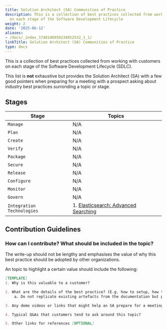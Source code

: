 ```yaml
---
title: Solution Architect (SA) Communities of Practice
description: This is a collection of best practices collected from working with customers
  on each stage of the Software Development Lifecycle
weight: 2
date: '2025-06-12'
aliases:
- /docs/_index_1748146058234052532_1_1/
linkTitle: Solution Architect (SA) Communities of Practice
type: docs
---
```


This is a collection of best practices collected from working with customers on each stage of the Software Development Lifecycle (SDLC).

This list is **not** exhaustive but provides the Solution Architect (SA) with a few good pointers when preparing for a meeting with a prospect asking about industry best practices surronding a topic or stage.

## Stages

| Stage | Topics |
| ----- | --------- |
| `Manage` | N/A |
| `Plan` | N/A |
| `Create`  | N/A |
| `Verify`  | N/A |
| `Package` | N/A |
| `Secure`  | N/A |
| `Release` | N/A |
| `Configure` | N/A |
| `Monitor` | N/A |
| `Govern` | N/A |
| `Integration Technologies` | 1. [Elasticsearch: Advanced Searching](/handbook/solutions-architects/sa-practices/communities-of-practice/integration-technologies/) |

## Contribution Guidelines

### How can I contribute? What should be included in the topic?

The write-up should not be lengthy and emphasises the value of why this best practice should be adopted by other organizations.

An topic to highlight a certain value should include the following:

```markdown
[TEMPLATE]
1. Why is this valuable to a customer?

2. What are the details of the best practice? (E.g. how to setup, how to configure)
    a. Do not replicate existing artefacts from the documentation but provide links on where to best find them

3. Any demo videos or links that might help an SA prepare for a meeting more efficiently

4. Typical Q&As that customers tend to ask around this topic?

5. Other links for references [OPTIONAL]
```
